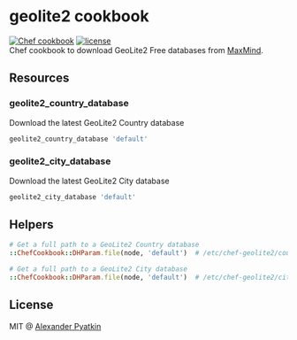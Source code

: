 # geolite2 cookbook
[![Chef cookbook](https://img.shields.io/cookbook/v/geolite2.svg?style=flat-square)]()
[![license](https://img.shields.io/github/license/aspyatkin/geolite2-cookbook.svg?style=flat-square)]()  
Chef cookbook to download GeoLite2 Free databases from [MaxMind](https://dev.maxmind.com/geoip/geoip2/geolite2/).

## Resources

### geolite2_country_database

Download the latest GeoLite2 Country database

``` ruby
geolite2_country_database 'default'
```

### geolite2_city_database

Download the latest GeoLite2 City database

``` ruby
geolite2_city_database 'default'
```

## Helpers

``` ruby
# Get a full path to a GeoLite2 Country database
::ChefCookbook::DHParam.file(node, 'default')  # /etc/chef-geolite2/country_default/GeoLite2-Country.mmdb

# Get a full path to a GeoLite2 City database
::ChefCookbook::DHParam.file(node, 'default')  # /etc/chef-geolite2/city_default/GeoLite2-City.mmdb
```

## License
MIT @ [Alexander Pyatkin](https://github.com/aspyatkin)
